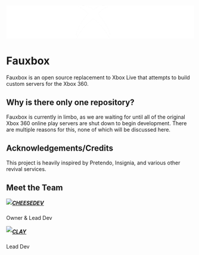 <p align="center">
  <img src="https://github.com/fauxbox-network/.github/blob/main/assets/fauxbox-extlogo.png?raw=true" />
</p>

# Fauxbox
Fauxbox is an open source replacement to Xbox Live that attempts to build custom servers for the Xbox 360.

## Why is there only one repository?
Fauxbox is currently in limbo, as we are waiting for until all of the original Xbox 360 online play servers are shut down to begin development. There are multiple reasons for this, none of which will be discussed here.

## Acknowledgements/Credits
This project is heavily inspired by Pretendo, Insignia, and various other revival services.

## Meet the Team

<img align="left" src="https://avatars.githubusercontent.com/u/94766654?s=70">

##### [CHEESEDEV](https://github.com/callendv)

Owner & Lead Dev

<img align="left" src="https://avatars.githubusercontent.com/u/71360210?s=70">

##### [CLAY](https://github.com/claytontdm)

Lead Dev
